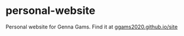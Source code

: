 # personal-website
Personal website for Genna Gams. Find it at [ggams2020.github.io/site](https://ggams2020.github.io/site/)
